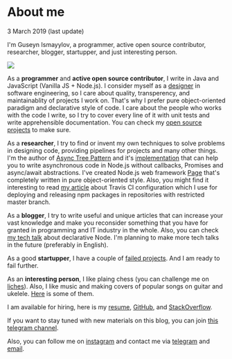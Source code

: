 # About me
<div class="date">3 March 2019 (last update)</div>

I'm Guseyn Ismayylov, a programmer, active open source contributor, researcher, blogger, startupper, and just interesting person.

<img src="/../../image/photo.jpg" class="photo">

As a **programmer** and **active open source contributor**, I write in Java and JavaScript (Vanilla JS + Node.js). I consider myself as a [designer](https://www.yegor256.com/2014/10/26/hacker-vs-programmer-mentality.html) in software engineering, so I care about quality, transperency, and maintainablity of projects I work on. That's why I prefer pure object-oriented paradigm and declarative style of code. I care about the people who works with the code I write, so I try to cover every line of it with unit tests and write apprehensible documentation. You can check my [open source projects](/../stuff/projects) to make sure.

As a **researcher**, I try to find or invent my own techniques to solve problems in designing code, providing pipelines for projects and many other things. I'm the author of [Async Tree Pattern](/../pdf/Async_Tree_Pattern.pdf) and it's [implementation](https://github.com/Guseyn/cutie) that can help you to write asynchronous code in Node.js without callbacks, Promises and async/await abstractions. I've created Node.js web framework [Page](https://github.com/Guseyn/page) that's completely written in pure object-oriented style. Also, you might find it interesting to read [my article](/../posts/travis-control-quality) about Travis CI configuration which I use for deploying and releasing npm packages in repositories with restricted master branch.

As a **blogger**, I try to write useful and unique articles that can increase your vast knowledge and make you reconsider something that you have for granted in programming and IT industry in the whole. Also, you can check [my tech talk](/../stuff/talks#declarative-node) about declarative Node. I'm planning to make more tech talks in the future (preferably in English).

As a good **startupper**, I have a couple of [failed projects](/../stuff/projects#mypreviousprojects). And I am ready to fail further.

As an **interesting person**, I like plaing chess (you can challenge me on [liches](https://lichess.org/@/guseyn1245)). Also, I like music and making covers of popular songs on guitar and ukelele. [Here](/../stuff/covers) is some of them.

I am available for hiring, here is my [resume](/../html/resume.html?v={version}), [GitHub](http://github.com/Guseyn), and [StackOverflow](https://stackoverflow.com/users/8568641/guseyn-ismayylov).

If you want to stay tuned with new materials on this blog, you can join [this telegram channel](https://t.me/guseyncom).

Also, you can follow me on [instagram](https://www.instagram.com/guseynismayilov/) and contact me via [telegram](https://t.me/guseyn) and [email](mailto:guseynism@gmail.com).
